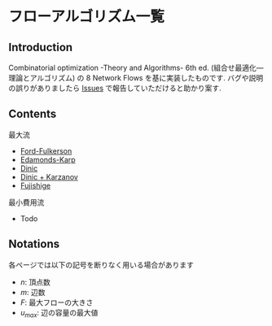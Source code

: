 # フローアルゴリズム一覧

## Introduction

Combinatorial optimization -Theory and Algorithms- 6th ed. (組合せ最適化―理論とアルゴリズム) の 8 Network Flows を基に実装したものです.
バグや説明の誤りがありましたら [Issues](https://github.com/zaki-joho/zaki-pages/issues) で報告していただけると助かり案す.

## Contents

最大流

- [Ford-Fulkerson](ford_fulkerson.md)
- [Edamonds-Karp](edmonds_karp.md)
- [Dinic](dinic.md)
- [Dinic + Karzanov](dinic.md)
- [Fujishige](fujishige_maxflow.md)

最小費用流

- Todo

## Notations

各ページでは以下の記号を断りなく用いる場合があります


- $n$: 頂点数
- $m$: 辺数
- $F$: 最大フローの大きさ
- $u_{max}$: 辺の容量の最大値
